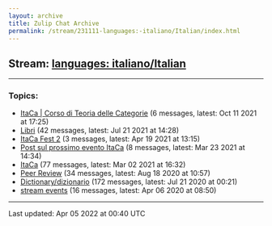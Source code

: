 ```yaml
---
layout: archive
title: Zulip Chat Archive
permalink: /stream/231111-languages:-italiano/Italian/index.html
---
```


## Stream: [languages: italiano/Italian](https://mattecapu.github.io/ct-zulip-archive/stream/231111-languages:-italiano/Italian/index.html)
---

### Topics:

* [ItaCa \| Corso di Teoria delle Categorie](topic/topic_ItaCa.20.7C.20Corso.20di.20Teoria.20delle.20Categorie.html) (6 messages, latest: Oct 11 2021 at 17:25)
* [Libri](topic/topic_Libri.html) (42 messages, latest: Jul 21 2021 at 14:28)
* [ItaCa Fest 2](topic/topic_ItaCa.20Fest.202.html) (3 messages, latest: Apr 19 2021 at 13:15)
* [Post sul prossimo evento ItaCa](topic/topic_Post.20sul.20prossimo.20evento.20ItaCa.html) (8 messages, latest: Mar 23 2021 at 14:34)
* [ItaCa](topic/topic_ItaCa.html) (77 messages, latest: Mar 02 2021 at 16:32)
* [Peer Review](topic/topic_Peer.20Review.html) (34 messages, latest: Aug 18 2020 at 10:57)
* [Dictionary/dizionario](topic/topic_Dictionary.2Fdizionario.html) (172 messages, latest: Jul 21 2020 at 00:21)
* [stream events](topic/topic_stream.20events.html) (16 messages, latest: Apr 06 2020 at 08:50)

<hr><p>Last updated: Apr 05 2022 at 00:40 UTC</p>